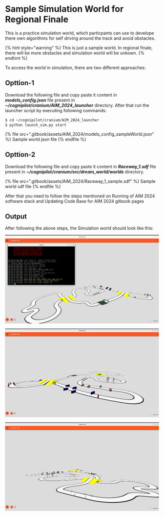 # Sample Simulation World for Regional Finale

This is a practice simulation world,  which particpants can use to develope there own algorithms for self driving around the track and avoid obstacles.

{% hint style="warning" %}
This is just a sample world. In regional finale, there will be more obstacles and simulation world will be unkown.
{% endhint %}

To access the world in simulation, there are two different approaches:

## Opttion-1

Download the following file and copy paste it content in _**models_config.json**_ file present in  _**~/cognipilot/cranium/AIM_2024_launcher**_ directory. After that run the launcher script by executing following commands:

 ```
$ cd ~/cognipilot/cranium/AIM_2024_launcher
$ python launch_sim.py start
```

{% file src=".gitbook/assets/AIM_2024/models_config_sampleWorld.json" %}
Sample world json file
{% endfile %}

## Opttion-2

Download the following file and copy paste it content in _**Raceway_1.sdf**_ file present in  _**~/cognipilot/cranium/src/dream_world/worlds**_  directory. 

{% file src=".gitbook/assets/AIM_2024/Raceway_1_sample.sdf" %}
Sample world sdf file
{% endfile %}

After that you need to follow the steps mentioned on Running of AIM 2024 software stack and Updating Code Base for AIM 2024  gitbook pages

## Output

After following the above steps, the Simulation world should look like this:

![](<.gitbook/assets/AIM_2024/sample_world_0.png>)

![](<.gitbook/assets/AIM_2024/sample_world_1.png>)

![](<.gitbook/assets/AIM_2024/sample_world_2.png>)

